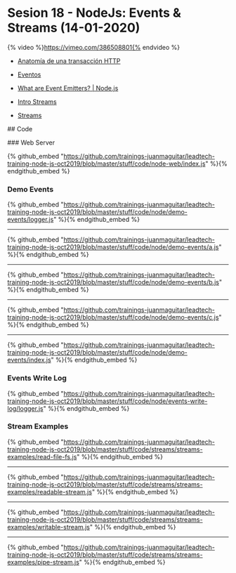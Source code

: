 # Sesion 18 - NodeJs: Events & Streams (14-01-2020) 

{% video %}https://vimeo.com/386508801{% endvideo %}

- [Anatomía de una transacción HTTP](https://github.com/juanmaguitar/apuntes-nodejs/blob/master/anatomia-transaccion-http.md)
- [Eventos](https://github.com/juanmaguitar/apuntes-nodejs/blob/master/events/intro-events.md)

- [What are Event Emitters? | Node.js](https://nodejs.org/en/knowledge/getting-started/control-flow/what-are-event-emitters/)

- [Intro Streams](https://github.com/juanmaguitar/apuntes-nodejs/blob/master/streams/intro-streams.md)
- [Streams](https://github.com/juanmaguitar/apuntes-nodejs/blob/master/streams/intro-streams.md)

## Code

### Web Server

{% github_embed "https://github.com/trainings-juanmaguitar/leadtech-training-node-js-oct2019/blob/master/stuff/code/node-web/index.js" %}{% endgithub_embed %}

### Demo Events

{% github_embed "https://github.com/trainings-juanmaguitar/leadtech-training-node-js-oct2019/blob/master/stuff/code/node/demo-events/logger.js" %}{% endgithub_embed %}

---

{% github_embed "https://github.com/trainings-juanmaguitar/leadtech-training-node-js-oct2019/blob/master/stuff/code/node/demo-events/a.js" %}{% endgithub_embed %}

---

{% github_embed "https://github.com/trainings-juanmaguitar/leadtech-training-node-js-oct2019/blob/master/stuff/code/node/demo-events/b.js" %}{% endgithub_embed %}

---

{% github_embed "https://github.com/trainings-juanmaguitar/leadtech-training-node-js-oct2019/blob/master/stuff/code/node/demo-events/c.js" %}{% endgithub_embed %}

---

{% github_embed "https://github.com/trainings-juanmaguitar/leadtech-training-node-js-oct2019/blob/master/stuff/code/node/demo-events/index.js" %}{% endgithub_embed %}

### Events Write Log

{% github_embed "https://github.com/trainings-juanmaguitar/leadtech-training-node-js-oct2019/blob/master/stuff/code/node/events-write-log/logger.js" %}{% endgithub_embed %}

### Stream Examples

{% github_embed "https://github.com/trainings-juanmaguitar/leadtech-training-node-js-oct2019/blob/master/stuff/code/streams/streams-examples/read-file-fs.js" %}{% endgithub_embed %}

---

{% github_embed "https://github.com/trainings-juanmaguitar/leadtech-training-node-js-oct2019/blob/master/stuff/code/streams/streams-examples/readable-stream.js" %}{% endgithub_embed %}

---

{% github_embed "https://github.com/trainings-juanmaguitar/leadtech-training-node-js-oct2019/blob/master/stuff/code/streams/streams-examples/writable-stream.js" %}{% endgithub_embed %}

---

{% github_embed "https://github.com/trainings-juanmaguitar/leadtech-training-node-js-oct2019/blob/master/stuff/code/streams/streams-examples/pipe-stream.js" %}{% endgithub_embed %}